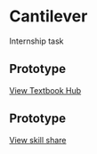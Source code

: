 # Cantilever
Internship task
## Prototype
[View Textbook Hub](https://www.figma.com/design/lPjdeMz34occqY39Uzz7bV/ebook?node-id=0-1&t=ujkVYpdBDEJ6cFi8-1)
## Prototype
[View skill share](https://www.figma.com/design/FBCeOSLBDGME12Sj8xDhLh/skill-share?node-id=0-1&t=wz4DdYlJcxBgWtHC-1)
